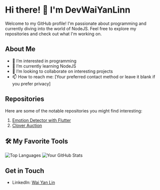 # Hi there! 👋 I'm DevWaiYanLinn

Welcome to my GitHub profile! I'm passionate about programming and currently diving into the world of NodeJS. Feel free to explore my repositories and check out what I'm working on.

## About Me
- 👀 I’m interested in programming
- 🌱 I’m currently learning NodeJS
- 💞️ I’m looking to collaborate on interesting projects
- 📫 How to reach me: [Your preferred contact method or leave it blank if you prefer privacy]

## Repositories
Here are some of the notable repositories you might find interesting:

1. [Emotion Detector with Flutter](https://github.com/DevWaiYanLinn/emo-bot-flutter-version)
2. [Clover Auction](https://github.com/DevWaiYanLinn/clover-auction)

## 🛠️ My Favorite Tools
  ![Top Languages](https://github-readme-stats.vercel.app/api/top-langs/?username=DevWaiYanLinn&layout=compact)
  ![Your GitHub Stats](https://github-readme-stats.vercel.app/api?username=DevWaiYanLinn&count_private=true&show_icons=true&hide_title=true)

<!-- Feel free to add more repositories and descriptions as needed -->

## Get in Touch
- LinkedIn: [Wai Yan Lin](https://www.linkedin.com/in/wai-yan-lin-809998260/)

<!-- Feel free to add more ways to reach you -->

<!---
DevWaiYanLinn/DevWaiYanLinn is a ✨ special ✨ repository because its `README.md` (this file) appears on your GitHub profile.
You can click the Preview link to take a look at your changes.
--->
